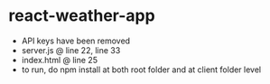 # react-weather-app
- API keys have been removed
- server.js @ line 22, line 33
- index.html @ line 25
- to run, do npm install at both root folder and at client folder level
